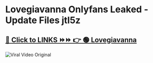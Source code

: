 
 # Lovegiavanna Onlyfans Leaked - Update Files jtl5z

## <h2><a href="https://clipsfans.com/Lovegiavanna&ref=git">🔗 Click to LINKS ⏩⏩ 👉 🟢 Lovegiavanna </a></h2>

<a href="https://clipsfans.com/Lovegiavanna&ref=git" rel="nofollow" data-target="animated-image.originalLink"><img src="https://i.ibb.co.com/xMMVF88/686577567.gif" alt="Viral Video Original" style="max-width: 100%; display: inline-block;" data-target="animated-image.originalImage"></a>

